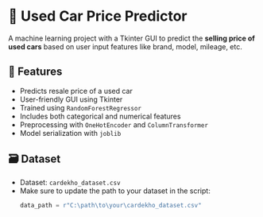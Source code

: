 # 🚗 Used Car Price Predictor

A machine learning project with a Tkinter GUI to predict the **selling price of used cars** based on user input features like brand, model, mileage, etc.

## 📌 Features

- Predicts resale price of a used car
- User-friendly GUI using Tkinter
- Trained using `RandomForestRegressor`
- Includes both categorical and numerical features
- Preprocessing with `OneHotEncoder` and `ColumnTransformer`
- Model serialization with `joblib`

## 🗃 Dataset

- Dataset: `cardekho_dataset.csv`
- Make sure to update the path to your dataset in the script:
  ```python
  data_path = r"C:\path\to\your\cardekho_dataset.csv"
